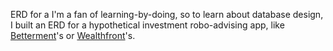 ERD for a I'm a fan of learning-by-doing, so to learn about database design, I built an ERD for a hypothetical investment robo-advising app, like [Betterment](https://www.betterment.com/)'s or [Wealthfront](https://www.wealthfront.com/)'s.
